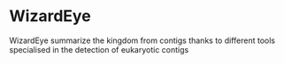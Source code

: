 # WizardEye
WizardEye summarize the kingdom from contigs thanks to different tools specialised in the detection of eukaryotic contigs
